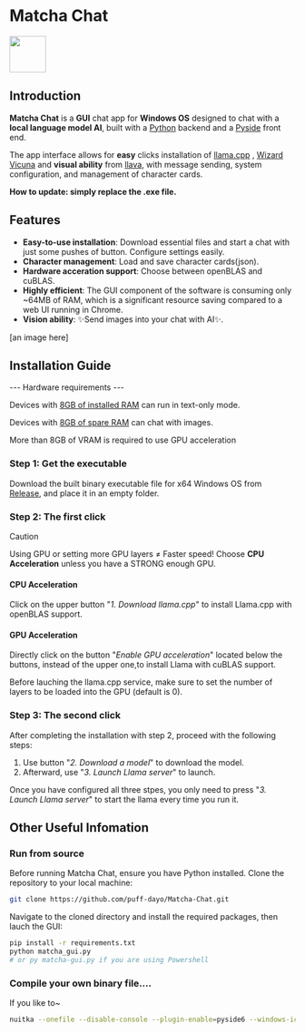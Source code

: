 # Matcha Chat

<img src="https://github.com/puff-dayo/matcha-chat/assets/84665734/5401d53a-2265-4038-a812-e9c2bd28afa4" width="64" />



## Introduction

**Matcha Chat** is a **GUI** chat app for **Windows OS** designed to chat with a **local language model AI**, built with a [Python](https://www.python.org/) backend and a [Pyside](https://pypi.org/project/PySide6/) front end.

The app interface allows for **easy** clicks installation of [llama.cpp](https://github.com/ggerganov/llama.cpp) , [Wizard Vicuna](https://huggingface.co/TheBloke/Wizard-Vicuna-7B-Uncensored-GGUF) and **visual ability** from [llava](https://huggingface.co/jartine/llava-v1.5-7B-GGUF/), with message sending, system configuration, and management of character cards.

**How to update: simply replace the .exe file.**



## Features

- **Easy-to-use installation**: Download essential files and start a chat with just some pushes of button. Configure settings easily.
- **Character management**: Load and save character cards(json). 
- **Hardware acceration support**: Choose between openBLAS and cuBLAS.
- **Highly efficient**: The GUI component of the software is consuming only ~64MB of RAM, which is a significant resource saving compared to a web UI running in Chrome.
- **Vision ability**: ✨Send images into your chat with AI✨.

[an image here]



## Installation Guide

--- Hardware requirements ---

Devices with <u>8GB of installed RAM</u> can run in text-only mode.

Devices with <u>8GB of spare RAM</u> can chat with images.

More than 8GB of VRAM is required to use GPU acceleration

### Step 1: Get the executable

Download the built binary executable file for x64 Windows OS from [Release](https://github.com/puff-dayo/matcha-chat/releases/), and place it in an empty folder.

### Step 2: The first click

> [!CAUTION]
> Using GPU or setting more GPU layers ≠ Faster speed!
> Choose **CPU Acceleration** unless you have a STRONG enough GPU.

#### CPU Acceleration

Click on the upper button "*1. Download llama.cpp*" to install Llama.cpp with openBLAS support.

#### GPU Acceleration

Directly click on the button "*Enable GPU acceleration*" located below the buttons, instead of the upper one,to install Llama with cuBLAS support.

Before lauching the llama.cpp service, make sure to set the number of layers to be loaded into the GPU (default is 0).

### Step 3: The second click

After completing the installation with step 2, proceed with the following steps:



1. Use button "*2. Download a model*" to download the model.
2. Afterward, use "*3. Launch Llama server*" to launch.



Once you have configured all three stpes, you only need to press "*3. Launch Llama server*" to start the llama every time you run it.



## Other Useful Infomation

### Run from source

Before running Matcha Chat, ensure you have Python installed. Clone the repository to your local machine:

```bash
git clone https://github.com/puff-dayo/Matcha-Chat.git
```

Navigate to the cloned directory and install the required packages, then lauch the GUI:

```bash
pip install -r requirements.txt
python matcha_gui.py
# or py matcha-gui.py if you are using Powershell
```

### Compile your own binary file....

If you like to~

```bash
nuitka --onefile --disable-console --plugin-enable=pyside6 --windows-icon-from-ico=PATH-TO-ICON matcha_gui.py
```

